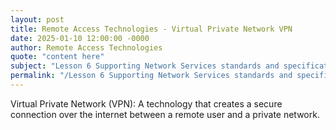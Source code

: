 ```yaml
---
layout: post
title: Remote Access Technologies - Virtual Private Network VPN
date: 2025-01-10 12:00:00 -0000
author: Remote Access Technologies
quote: "content here"
subject: "Lesson 6 Supporting Network Services standards and specifications"
permalink: "/Lesson 6 Supporting Network Services standards and specifications/Remote Access Technologies/Remote Access Technologies - Virtual Private Network VPN"
---
```


Virtual Private Network (VPN): A technology that creates a secure connection over the internet between a remote user and a private network.
